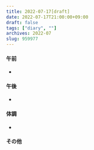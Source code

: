 ```yaml
---
title: 2022-07-17[draft]
date: 2022-07-17T21:00:00+09:00
draft: false
tags: ["diary", ""]
archives: 2022-07
slug: 959977
---
```

#### 午前
- 
#### 午後
- 
#### 体調
- 
#### その他